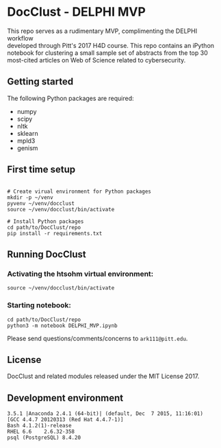 # DocClust - DELPHI MVP

This repo serves as a rudimentary MVP, complimenting the DELPHI workflow  
developed through Pitt's 2017 H4D course. This repo contains an iPython  
notebook for clustering a small sample set of abstracts from the top 30  
most-cited articles on Web of Science related to cybersecurity.

## Getting started
The following Python packages are required:  
  - numpy  
  - scipy  
  - nltk  
  - sklearn  
  - mpld3  
  - genism  
  
## First time setup
```

# Create virual environment for Python packages    
mkdir -p ~/venv    
pyvenv ~/venv/docclust   
source ~/venv/docclust/bin/activate    

# Install Python packages   
cd path/to/DocClust/repo
pip install -r requirements.txt    
```
  
## Running DocClust
### Activating the htsohm virtual environment:
```
source ~/venv/docclust/bin/activate
```
### Starting notebook:
```
cd path/to/DocClust/repo
python3 -m notebook DELPHI_MVP.ipynb
```
 
Please send questions/comments/concerns to `ark111@pitt.edu`.
  
## License
  
DocClust and related modules released under the MIT License 2017.    
  
## Development environment

```
3.5.1 |Anaconda 2.4.1 (64-bit)| (default, Dec  7 2015, 11:16:01)
[GCC 4.4.7 20120313 (Red Hat 4.4.7-1)]
Bash 4.1.2(1)-release
RHEL 6.6	2.6.32-358
psql (PostgreSQL) 8.4.20
```
